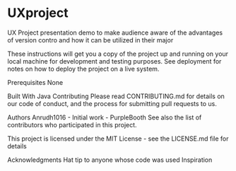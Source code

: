 # UXproject

UX Project presentation demo to make audience aware of the advantages of version contro and how it can be utilized in their major


These instructions will get you a copy of the project up and running on your local machine for development and testing purposes. See deployment for notes on how to deploy the project on a live system.

Prerequisites
None

Built With
Java
Contributing
Please read CONTRIBUTING.md for details on our code of conduct, and the process for submitting pull requests to us.

Authors
Anrudh1016 - Initial work - PurpleBooth
See also the list of contributors who participated in this project.

This project is licensed under the MIT License - see the LICENSE.md file for details

Acknowledgments
Hat tip to anyone whose code was used
Inspiration
